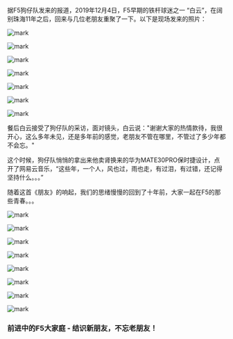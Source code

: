 据F5狗仔队发来的报道，2019年12月4日，F5早期的铁杆球迷之一 “白云”，在阔别珠海11年之后，回来与几位老朋友重聚了一下。以下是现场发来的照片：

![mark](http://zhf5.ltd/pic/20191205/DWXL4eAWlsdz.jpg)

![mark](http://zhf5.ltd/pic/20191205/4d1I6n5rExb7.jpg)

![mark](http://zhf5.ltd/pic/20191205/MphmFBx1TIxW.jpg)

![mark](http://zhf5.ltd/pic/20191205/1xfuMRE3t0dI.jpg)

![mark](http://zhf5.ltd/pic/20191205/LfgrbcvwjP1O.jpg)

![mark](http://zhf5.ltd/pic/20191205/XoO6VlPMGEdh.jpg)

![mark](http://zhf5.ltd/pic/20191205/1mgr82kq6AMq.jpg)

餐后白云接受了狗仔队的采访，面对镜头，白云说："谢谢大家的热情款待，我很开心，这么多年未见，还是多年前的感觉，老朋友不管在哪里，不管过了多少年都不会忘。"

这个时候，狗仔队悄悄的拿出来他卖肾换来的华为MATE30PRO保时捷设计，点开了网易云音乐，“这些年，一个人，风也过，雨也走，有过泪，有过错，还记得坚持什么。。。”

随着这首《朋友》的响起，我们的思绪慢慢的回到了十年前，大家一起在F5的那些青春。。。

![mark](http://zhf5.ltd/pic/20191205/SFxUdJkxkKyt.jpg)

![mark](http://zhf5.ltd/pic/20191205/xYqh0eNkl79n.png)

![mark](http://zhf5.ltd/pic/20191205/GEBjfBrDNeVE.jpg)

![mark](http://zhf5.ltd/pic/20191205/h8yO0l0ogwP6.jpg)

![mark](http://zhf5.ltd/pic/20191205/sJPY7J5CYwQI.jpg)

![mark](http://zhf5.ltd/pic/20191205/o9FgyrqfNCNB.jpg)

![mark](http://zhf5.ltd/pic/20191205/7D9xduXldke9.jpg)

![mark](http://zhf5.ltd/pic/20191205/YOTQEoKHnigN.png)

### 前进中的F5大家庭 - 结识新朋友，不忘老朋友！
